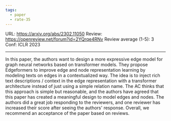 ```yaml
---
tags:
  - paper
  - rate-35
---
```

URL: https://arxiv.org/abs/2302.11050
Review: https://openreview.net/forum?id=2YQrqe4RNv
Review average (1-5): 3
Conf: ICLR 2023

---

In this paper, the authors want to design a more expressive edge model for graph neural networks based on transformer models. They propose Edgeformers to improve edge and node representation learning by modeling texts on edges in a contextualized way. The idea is to inject rich text descriptions / context in the edge representation with a transformer architecture instead of just using a simple relation name. The AC thinks that this approach is simple but reasonable, and the authors have agreed that this paper has created a meaningful design to model edges and nodes. The authors did a great job responding to the reviewers, and one reviewer has increased their score after seeing the authors' response. Overall, we recommend an acceptance of the paper based on reviews.